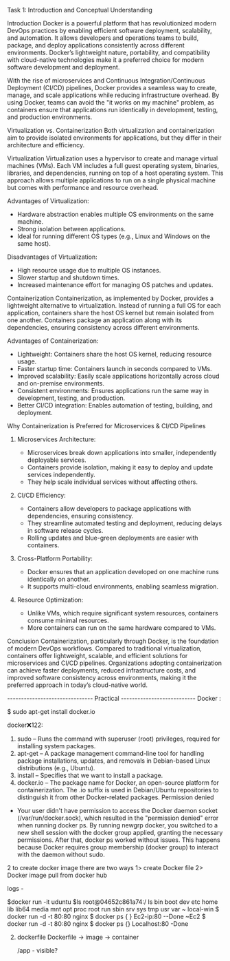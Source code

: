    Task 1: Introduction and Conceptual Understanding

 Introduction
Docker is a powerful platform that has revolutionized modern DevOps practices by enabling efficient software deployment, scalability, and automation. It allows developers and operations teams to build, package, and deploy applications consistently across different environments. Docker’s lightweight nature, portability, and compatibility with cloud-native technologies make it a preferred choice for modern software development and deployment.

With the rise of microservices and Continuous Integration/Continuous Deployment (CI/CD) pipelines, Docker provides a seamless way to create, manage, and scale applications while reducing infrastructure overhead. By using Docker, teams can avoid the "it works on my machine" problem, as containers ensure that applications run identically in development, testing, and production environments.

 Virtualization vs. Containerization
Both virtualization and containerization aim to provide isolated environments for applications, but they differ in their architecture and efficiency.

 Virtualization
Virtualization uses a hypervisor to create and manage virtual machines (VMs). Each VM includes a full guest operating system, binaries, libraries, and dependencies, running on top of a host operating system. This approach allows multiple applications to run on a single physical machine but comes with performance and resource overhead.

 Advantages of Virtualization:
- Hardware abstraction enables multiple OS environments on the same machine.
- Strong isolation between applications.
- Ideal for running different OS types (e.g., Linux and Windows on the same host).

 Disadvantages of Virtualization:
- High resource usage due to multiple OS instances.
- Slower startup and shutdown times.
- Increased maintenance effort for managing OS patches and updates.

 
Containerization
Containerization, as implemented by Docker, provides a lightweight alternative to virtualization. Instead of running a full OS for each application, containers share the host OS kernel but remain isolated from one another. Containers package an application along with its dependencies, ensuring consistency across different environments.

 Advantages of Containerization:
- Lightweight: Containers share the host OS kernel, reducing resource usage.
- Faster startup time: Containers launch in seconds compared to VMs.
- Improved scalability: Easily scale applications horizontally across cloud and on-premise environments.
- Consistent environments: Ensures applications run the same way in development, testing, and production.
- Better CI/CD integration: Enables automation of testing, building, and deployment.

 Why Containerization is Preferred for Microservices & CI/CD Pipelines

1. Microservices Architecture:
   - Microservices break down applications into smaller, independently deployable services.
   - Containers provide isolation, making it easy to deploy and update services independently.
   - They help scale individual services without affecting others.

2. CI/CD Efficiency:
   - Containers allow developers to package applications with dependencies, ensuring consistency.
   - They streamline automated testing and deployment, reducing delays in software release cycles.
   - Rolling updates and blue-green deployments are easier with containers.

3. Cross-Platform Portability:
   - Docker ensures that an application developed on one machine runs identically on another.
   - It supports multi-cloud environments, enabling seamless migration.

4. Resource Optimization:
   - Unlike VMs, which require significant system resources, containers consume minimal resources.
   - More containers can run on the same hardware compared to VMs.

 Conclusion
Containerization, particularly through Docker, is the foundation of modern DevOps workflows. Compared to traditional virtualization, containers offer lightweight, scalable, and efficient solutions for microservices and CI/CD pipelines. Organizations adopting containerization can achieve faster deployments, reduced infrastructure costs, and improved software consistency across environments, making it the preferred approach in today’s cloud-native world.
                                                                                             

------------------------------- Practical ---------------------------
Docker :

$ sudo apt-get install docker.io

 

docker:x:122:

  
1.	sudo – Runs the command with superuser (root) privileges, required for installing system packages.
2.	apt-get – A package management command-line tool for handling package installations, updates, and removals in Debian-based Linux distributions (e.g., Ubuntu).
3.	install – Specifies that we want to install a package.
4.	docker.io – The package name for Docker, an open-source platform for containerization. The .io suffix is used in Debian/Ubuntu repositories to distinguish it from other Docker-related packages.
Permission denied

  

- Your user didn't have permission to access the Docker daemon socket (/var/run/docker.sock), which resulted in the "permission denied" error when running docker ps.
By running newgrp docker, you switched to a new shell session with the docker group applied, granting the necessary permissions. After that, docker ps worked without issues.
This happens because Docker requires group membership (docker group) to interact with the daemon without sudo.

2 to create docker image there are two ways 
1> create Docker file
2> Docker image pull from docker hub 

 
logs - 

 
$docker run -it uduntu
	$ls 
root@04652c861a74:/ ls
bin  boot  dev  etc  home  lib  lib64  media  mnt  opt  proc  root  run  sbin  srv  sys  tmp  usr  var
~ local-win
$ docker run -d -t 80:80  nginx
$ docker ps
{ }
Ec2-ip:80 --Done
~Ec2
$ docker run -d -t 80:80 nginx
$ docker ps
{}
Localhost:80 -Done

 

2. dockerfile
Dockerfile -> image -> container
 
 

 

	/app  -  visible?

